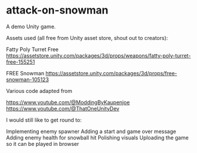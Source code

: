 # attack-on-snowman
A demo Unity game.

Assets used (all free from Unity asset store, shout out to creators):

Fatty Poly Turret Free
https://assetstore.unity.com/packages/3d/props/weapons/fatty-poly-turret-free-155251

FREE Snowman
https://assetstore.unity.com/packages/3d/props/free-snowman-105123

Various code adapted from

https://www.youtube.com/@ModdingByKaupenjoe
https://www.youtube.com/@ThatOneUnityDev

I would still like to get round to:

Implementing enemy spawner
Adding a start and game over message
Adding enemy health for snowball hit
Polishing visuals
Uploading the game so it can be played in browser